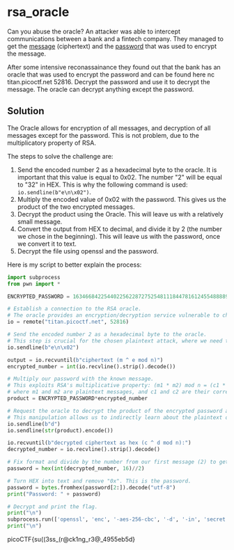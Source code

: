 # rsa_oracle
Can you abuse the oracle?
An attacker was able to intercept communications between a bank and a fintech company. They managed to get the [message](https://artifacts.picoctf.net/c_titan/33/secret.enc) (ciphertext) and the [password](https://artifacts.picoctf.net/c_titan/33/password.enc) that was used to encrypt the message.

After some intensive reconassainance they found out that the bank has an oracle that was used to encrypt the password and can be found here nc titan.picoctf.net 52816. Decrypt the password and use it to decrypt the message. The oracle can decrypt anything except the password.

## Solution
The Oracle allows for encryption of all messages, and decryption of all messages except for the password. This is not problem, due to the multiplicatory property of RSA.

The steps to solve the challenge are:

1. Send the encoded number 2 as a hexadecimal byte to the oracle. It is important that this value is equal to 0x02. The number "2" will be equal to "32" in HEX. This is why the following command is used: `io.sendline(b"e\n\x02")`.
2. Multiply the encoded value of 0x02 with the password. This gives us the product of the two encrypted messages.
3. Decrypt the product using the Oracle. This will leave us with a relatively small message. 
4. Convert the output from HEX to decimal, and divide it by 2 (the number we chose in the beginning). This will leave us with the password, once we convert it to text.
5. Decrypt the file using openssl and the password.

Here is my script to better explain the process:

```python
import subprocess
from pwn import *

ENCRYPTED_PASSWORD = 1634668422544022562287275254811184478161245548888973650857381112077711852144181630709254123963471597994127621183174673720047559236204808750789430675058597

# Establish a connection to the RSA oracle.
# The oracle provides an encryption/decryption service vulnerable to chosen plaintext attacks.
io = remote("titan.picoctf.net", 52816)

# Send the encoded number 2 as a hexadecimal byte to the oracle.
# This step is crucial for the chosen plaintext attack, where we need the oracle's encrypted response for 2.
io.sendline(b"e\n\x02")

output = io.recvuntil(b"ciphertext (m ^ e mod n)")
encrypted_number = int(io.recvline().strip().decode())

# Multiply our password with the known message.
# This exploits RSA's multiplicative property: (m1 * m2) mod n = (c1 * c2) mod n,
# where m1 and m2 are plaintext messages, and c1 and c2 are their corresponding ciphertexts.
product = ENCRYPTED_PASSWORD*encrypted_number

# Request the oracle to decrypt the product of the encrypted password and the encrypted number 2.
# This manipulation allows us to indirectly learn about the plaintext of the encrypted password.
io.sendline(b"d")
io.sendline(str(product).encode())

io.recvuntil(b"decrypted ciphertext as hex (c ^ d mod n):")
decrypted_number = io.recvline().strip().decode()

# Fix format and divide by the number from our first message (2) to get the password
password = hex(int(decrypted_number, 16)//2)

# Turn HEX into text and remove "0x". This is the password.
password = bytes.fromhex(password[2:]).decode("utf-8")
print("Password: " + password)

# Decrypt and print the flag.
print("\n")
subprocess.run(['openssl', 'enc', '-aes-256-cbc', '-d', '-in', 'secret.enc','-k', password], check=True)
print("\n")
```

picoCTF{su((3ss_(r@ck1ng_r3@_4955eb5d}